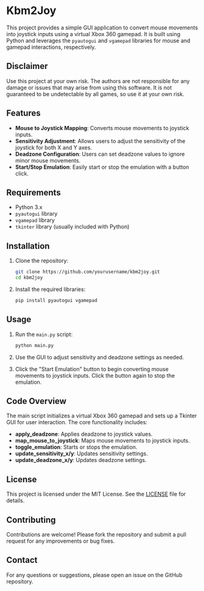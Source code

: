 # Kbm2Joy

This project provides a simple GUI application to convert mouse movements into joystick inputs using a virtual Xbox 360 gamepad. It is built using Python and leverages the `pyautogui` and `vgamepad` libraries for mouse and gamepad interactions, respectively.

## Disclaimer

Use this project at your own risk. The authors are not responsible for any damage or issues that may arise from using this software. It is not guaranteed to be undetectable by all games, so use it at your own risk.

## Features

- **Mouse to Joystick Mapping**: Converts mouse movements to joystick inputs.
- **Sensitivity Adjustment**: Allows users to adjust the sensitivity of the joystick for both X and Y axes.
- **Deadzone Configuration**: Users can set deadzone values to ignore minor mouse movements.
- **Start/Stop Emulation**: Easily start or stop the emulation with a button click.

## Requirements

- Python 3.x
- `pyautogui` library
- `vgamepad` library
- `tkinter` library (usually included with Python)

## Installation

1. Clone the repository:

   ```sh
   git clone https://github.com/yourusername/kbm2joy.git
   cd kbm2joy
   ```

2. Install the required libraries:
   ```sh
   pip install pyautogui vgamepad
   ```

## Usage

1. Run the `main.py` script:

   ```sh
   python main.py
   ```

2. Use the GUI to adjust sensitivity and deadzone settings as needed.

3. Click the "Start Emulation" button to begin converting mouse movements to joystick inputs. Click the button again to stop the emulation.

## Code Overview

The main script initializes a virtual Xbox 360 gamepad and sets up a Tkinter GUI for user interaction. The core functionality includes:

- **apply_deadzone**: Applies deadzone to joystick values.
- **map_mouse_to_joystick**: Maps mouse movements to joystick inputs.
- **toggle_emulation**: Starts or stops the emulation.
- **update_sensitivity_x/y**: Updates sensitivity settings.
- **update_deadzone_x/y**: Updates deadzone settings.

## License

This project is licensed under the MIT License. See the [LICENSE](LICENSE) file for details.

## Contributing

Contributions are welcome! Please fork the repository and submit a pull request for any improvements or bug fixes.

## Contact

For any questions or suggestions, please open an issue on the GitHub repository.
